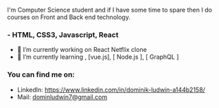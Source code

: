 I'm Computer Science student and if I have some time to spare then I do courses on Front and Back end technology. 

### - HTML, CSS3, Javascript, React

- 🔭 I’m currently working on React Netflix clone
- 🌱 I’m currently learning , [vue.js], [ Node.js ], [ GraphQL ] 

### You can find me on:
- LinkedIn: https://www.linkedin.com/in/dominik-ludwin-a144b2158/
- Mail: dominludwin7@gmail.com
